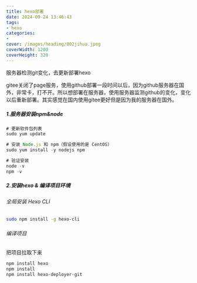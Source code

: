 ```yaml
---
title: hexo部署
date: 2024-09-24 13:46:43
tags:
- hexo
categories:
- 
cover: /images/headimg/002jihua.jpeg
coverWidth: 1200
coverHeight: 320
---
```


服务器检测git变化，去更新部署hexo
<!-- more -->

gitee关闭了page服务，使用github部署一段时间以后，因为github服务器在国外，非常卡，打不开。所以想部署在服务器，使用服务器监测github的变化，变化以后重新部署。其实感觉在国内使用gitee更好但是因为我的服务器在国外。

##### 1.服务器安装npm&node

```ts
# 更新软件包列表
sudo yum update

# 安装 Node.js 和 npm（假设使用的是 CentOS）
sudo yum install -y nodejs npm

# 验证安装
node -v
npm -v

```

##### 2.安装hexo & 编译项目环境

###### 全局安装 Hexo CLI

```sh
sudo npm install -g hexo-cli
```

###### 编译项目

把项目拉取下来

```sh
npm install hexo
npm install
npm install hexo-deployer-git
```

